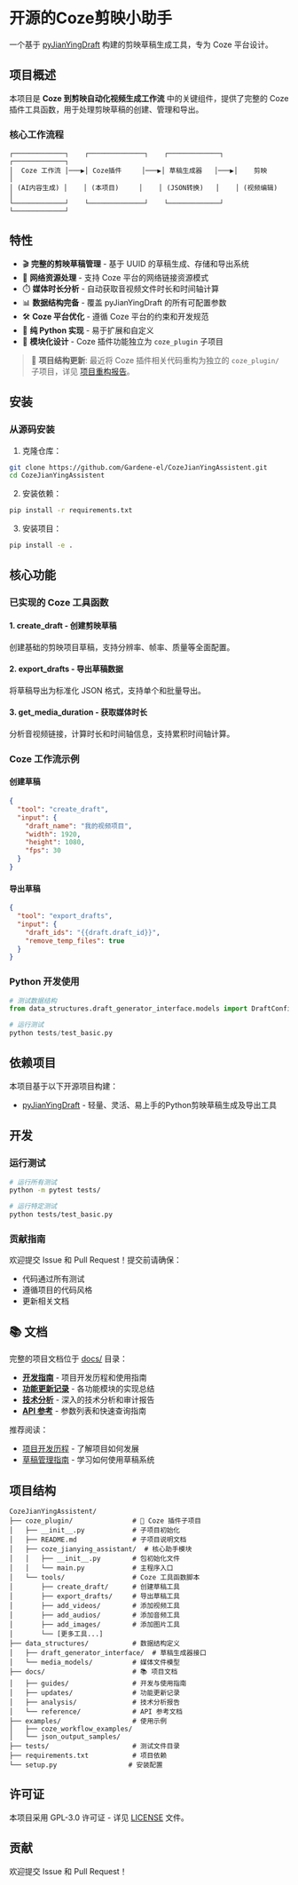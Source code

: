 # 开源的Coze剪映小助手

一个基于 [pyJianYingDraft](https://github.com/GuanYixuan/pyJianYingDraft) 构建的剪映草稿生成工具，专为 Coze 平台设计。

## 项目概述

本项目是 **Coze 到剪映自动化视频生成工作流** 中的关键组件，提供了完整的 Coze 插件工具函数，用于处理剪映草稿的创建、管理和导出。

### 核心工作流程

```
┌─────────────┐    ┌──────────────┐    ┌─────────────┐    ┌─────────────┐
│  Coze 工作流 │───▶│ Coze插件     │───▶│ 草稿生成器   │───▶│    剪映     │
│ (AI内容生成) │    │ (本项目)     │    │ (JSON转换)   │    │ (视频编辑)   │
└─────────────┘    └──────────────┘    └─────────────┘    └─────────────┘
```

## 特性

- 🎬 **完整的剪映草稿管理** - 基于 UUID 的草稿生成、存储和导出系统
- 🔗 **网络资源处理** - 支持 Coze 平台的网络链接资源模式
- ⏱️ **媒体时长分析** - 自动获取音视频文件时长和时间轴计算
- 📊 **数据结构完备** - 覆盖 pyJianYingDraft 的所有可配置参数
- 🛠️ **Coze 平台优化** - 遵循 Coze 平台的约束和开发规范
- 🐍 **纯 Python 实现** - 易于扩展和自定义
- 🔌 **模块化设计** - Coze 插件功能独立为 `coze_plugin` 子项目

> 📢 **项目结构更新**: 最近将 Coze 插件相关代码重构为独立的 `coze_plugin/` 子项目，详见 [项目重构报告](./docs/guides/PROJECT_REFACTORING_REPORT.md)。

## 安装

### 从源码安装

1. 克隆仓库：
```bash
git clone https://github.com/Gardene-el/CozeJianYingAssistent.git
cd CozeJianYingAssistent
```

2. 安装依赖：
```bash
pip install -r requirements.txt
```

3. 安装项目：
```bash
pip install -e .
```

## 核心功能

### 已实现的 Coze 工具函数

#### 1. create_draft - 创建剪映草稿
创建基础的剪映项目草稿，支持分辨率、帧率、质量等全面配置。

#### 2. export_drafts - 导出草稿数据  
将草稿导出为标准化 JSON 格式，支持单个和批量导出。

#### 3. get_media_duration - 获取媒体时长
分析音视频链接，计算时长和时间轴信息，支持累积时间轴计算。

### Coze 工作流示例

#### 创建草稿
```json
{
  "tool": "create_draft",
  "input": {
    "draft_name": "我的视频项目",
    "width": 1920,
    "height": 1080,
    "fps": 30
  }
}
```

#### 导出草稿
```json
{
  "tool": "export_drafts", 
  "input": {
    "draft_ids": "{{draft.draft_id}}",
    "remove_temp_files": true
  }
}
```

### Python 开发使用
```python
# 测试数据结构
from data_structures.draft_generator_interface.models import DraftConfig

# 运行测试
python tests/test_basic.py
```

## 依赖项目

本项目基于以下开源项目构建：

- [pyJianYingDraft](https://github.com/GuanYixuan/pyJianYingDraft) - 轻量、灵活、易上手的Python剪映草稿生成及导出工具

## 开发

### 运行测试
```bash
# 运行所有测试
python -m pytest tests/

# 运行特定测试
python tests/test_basic.py
```

### 贡献指南
欢迎提交 Issue 和 Pull Request！提交前请确保：
- 代码通过所有测试
- 遵循项目的代码风格
- 更新相关文档

## 📚 文档

完整的项目文档位于 [docs/](./docs/) 目录：

- **[开发指南](./docs/guides/)** - 项目开发历程和使用指南
- **[功能更新记录](./docs/updates/)** - 各功能模块的实现总结
- **[技术分析](./docs/analysis/)** - 深入的技术分析和审计报告
- **[API 参考](./docs/reference/)** - 参数列表和快速查询指南

推荐阅读：
- [项目开发历程](./docs/guides/DEVELOPMENT_ROADMAP.md) - 了解项目如何发展
- [草稿管理指南](./docs/guides/DRAFT_MANAGEMENT_GUIDE.md) - 学习如何使用草稿系统

## 项目结构

```
CozeJianYingAssistent/
├── coze_plugin/               # 🔌 Coze 插件子项目
│   ├── __init__.py            # 子项目初始化
│   ├── README.md              # 子项目说明文档
│   ├── coze_jianying_assistant/  # 核心助手模块
│   │   ├── __init__.py        # 包初始化文件
│   │   └── main.py            # 主程序入口
│   └── tools/                 # Coze 工具函数脚本
│       ├── create_draft/      # 创建草稿工具
│       ├── export_drafts/     # 导出草稿工具
│       ├── add_videos/        # 添加视频工具
│       ├── add_audios/        # 添加音频工具
│       ├── add_images/        # 添加图片工具
│       └── [更多工具...]
├── data_structures/           # 数据结构定义
│   ├── draft_generator_interface/  # 草稿生成器接口
│   └── media_models/          # 媒体文件模型
├── docs/                      # 📚 项目文档
│   ├── guides/                # 开发与使用指南
│   ├── updates/               # 功能更新记录
│   ├── analysis/              # 技术分析报告
│   └── reference/             # API 参考文档
├── examples/                  # 使用示例
│   ├── coze_workflow_examples/
│   └── json_output_samples/
├── tests/                     # 测试文件目录
├── requirements.txt           # 项目依赖
└── setup.py                  # 安装配置
```

## 许可证

本项目采用 GPL-3.0 许可证 - 详见 [LICENSE](LICENSE) 文件。

## 贡献

欢迎提交 Issue 和 Pull Request！
